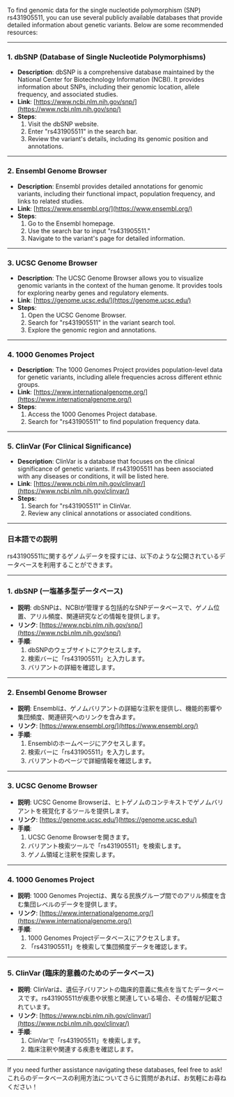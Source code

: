 To find genomic data for the single nucleotide polymorphism (SNP) rs431905511, you can use several publicly available databases that provide detailed information about genetic variants. Below are some recommended resources:

---

### **1. dbSNP (Database of Single Nucleotide Polymorphisms)**
- **Description**: dbSNP is a comprehensive database maintained by the National Center for Biotechnology Information (NCBI). It provides information about SNPs, including their genomic location, allele frequency, and associated studies.
- **Link**: [https://www.ncbi.nlm.nih.gov/snp/](https://www.ncbi.nlm.nih.gov/snp/)
- **Steps**:
  1. Visit the dbSNP website.
  2. Enter "rs431905511" in the search bar.
  3. Review the variant's details, including its genomic position and annotations.

---

### **2. Ensembl Genome Browser**
- **Description**: Ensembl provides detailed annotations for genomic variants, including their functional impact, population frequency, and links to related studies.
- **Link**: [https://www.ensembl.org/](https://www.ensembl.org/)
- **Steps**:
  1. Go to the Ensembl homepage.
  2. Use the search bar to input "rs431905511."
  3. Navigate to the variant's page for detailed information.

---

### **3. UCSC Genome Browser**
- **Description**: The UCSC Genome Browser allows you to visualize genomic variants in the context of the human genome. It provides tools for exploring nearby genes and regulatory elements.
- **Link**: [https://genome.ucsc.edu/](https://genome.ucsc.edu/)
- **Steps**:
  1. Open the UCSC Genome Browser.
  2. Search for "rs431905511" in the variant search tool.
  3. Explore the genomic region and annotations.

---

### **4. 1000 Genomes Project**
- **Description**: The 1000 Genomes Project provides population-level data for genetic variants, including allele frequencies across different ethnic groups.
- **Link**: [https://www.internationalgenome.org/](https://www.internationalgenome.org/)
- **Steps**:
  1. Access the 1000 Genomes Project database.
  2. Search for "rs431905511" to find population frequency data.

---

### **5. ClinVar (For Clinical Significance)**
- **Description**: ClinVar is a database that focuses on the clinical significance of genetic variants. If rs431905511 has been associated with any diseases or conditions, it will be listed here.
- **Link**: [https://www.ncbi.nlm.nih.gov/clinvar/](https://www.ncbi.nlm.nih.gov/clinvar/)
- **Steps**:
  1. Search for "rs431905511" in ClinVar.
  2. Review any clinical annotations or associated conditions.

---

### **日本語での説明**
rs431905511に関するゲノムデータを探すには、以下のような公開されているデータベースを利用することができます。

---

### **1. dbSNP (一塩基多型データベース)**
- **説明**: dbSNPは、NCBIが管理する包括的なSNPデータベースで、ゲノム位置、アリル頻度、関連研究などの情報を提供します。
- **リンク**: [https://www.ncbi.nlm.nih.gov/snp/](https://www.ncbi.nlm.nih.gov/snp/)
- **手順**:
  1. dbSNPのウェブサイトにアクセスします。
  2. 検索バーに「rs431905511」と入力します。
  3. バリアントの詳細を確認します。

---

### **2. Ensembl Genome Browser**
- **説明**: Ensemblは、ゲノムバリアントの詳細な注釈を提供し、機能的影響や集団頻度、関連研究へのリンクを含みます。
- **リンク**: [https://www.ensembl.org/](https://www.ensembl.org/)
- **手順**:
  1. Ensemblのホームページにアクセスします。
  2. 検索バーに「rs431905511」を入力します。
  3. バリアントのページで詳細情報を確認します。

---

### **3. UCSC Genome Browser**
- **説明**: UCSC Genome Browserは、ヒトゲノムのコンテキストでゲノムバリアントを視覚化するツールを提供します。
- **リンク**: [https://genome.ucsc.edu/](https://genome.ucsc.edu/)
- **手順**:
  1. UCSC Genome Browserを開きます。
  2. バリアント検索ツールで「rs431905511」を検索します。
  3. ゲノム領域と注釈を探索します。

---

### **4. 1000 Genomes Project**
- **説明**: 1000 Genomes Projectは、異なる民族グループ間でのアリル頻度を含む集団レベルのデータを提供します。
- **リンク**: [https://www.internationalgenome.org/](https://www.internationalgenome.org/)
- **手順**:
  1. 1000 Genomes Projectデータベースにアクセスします。
  2. 「rs431905511」を検索して集団頻度データを確認します。

---

### **5. ClinVar (臨床的意義のためのデータベース)**
- **説明**: ClinVarは、遺伝子バリアントの臨床的意義に焦点を当てたデータベースです。rs431905511が疾患や状態と関連している場合、その情報が記載されています。
- **リンク**: [https://www.ncbi.nlm.nih.gov/clinvar/](https://www.ncbi.nlm.nih.gov/clinvar/)
- **手順**:
  1. ClinVarで「rs431905511」を検索します。
  2. 臨床注釈や関連する疾患を確認します。

---

If you need further assistance navigating these databases, feel free to ask!  
これらのデータベースの利用方法についてさらに質問があれば、お気軽にお尋ねください！